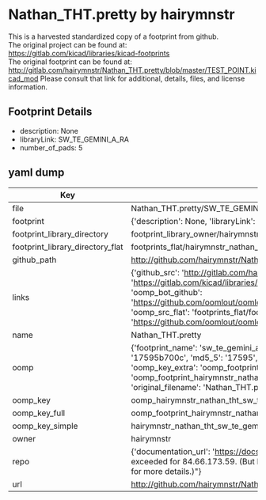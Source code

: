 # Nathan_THT.pretty by hairymnstr  
This is a harvested standardized copy of a footprint from github.  
The original project can be found at:  
https://gitlab.com/kicad/libraries/kicad-footprints  
The original footprint can be found at:
http://gitlab.com/hairymnstr/Nathan_THT.pretty/blob/master/TEST_POINT.kicad_mod
Please consult that link for additional, details, files, and license information.  
## Footprint Details
* description: None  
* libraryLink: SW_TE_GEMINI_A_RA  
* number_of_pads: 5  
## yaml dump  
| Key | Value |  
| --- | --- |  
| file | Nathan_THT.pretty/SW_TE_GEMINI_A_RA.kicad_mod |  
| footprint | {'description': None, 'libraryLink': 'SW_TE_GEMINI_A_RA', 'number_of_pads': 5} |  
| footprint_library_directory | footprint_library_owner/hairymnstr_Nathan_THT.pretty |  
| footprint_library_directory_flat | footprints_flat/hairymnstr_nathan_tht_sw_te_gemini_a_ra/working |  
| github_path | http://github.com/hairymnstr/Nathan_THT.pretty/blob/master/SW_TE_GEMINI_A_RA.kicad_mod |  
| links | {'github_src': 'http://gitlab.com/hairymnstr/Nathan_THT.pretty/blob/master/TEST_POINT.kicad_mod', 'github_src_repo': 'https://gitlab.com/kicad/libraries/kicad-footprints', 'oomp_bot': 'footprints/hairymnstr_nathan_tht_sw_te_gemini_a_ra/working', 'oomp_bot_github': 'https://github.com/oomlout/oomlout_oomp_footprint_bot/tree/main/footprints/hairymnstr_nathan_tht_sw_te_gemini_a_ra/working', 'oomp_src_flat': 'footprints_flat/footprints_flat/hairymnstr_nathan_tht_sw_te_gemini_a_ra/working', 'oomp_src_flat_github': 'https://github.com/oomlout/oomlout_oomp_footprint_src/tree/main/footprints_flat/hairymnstr_nathan_tht_sw_te_gemini_a_ra/working'} |  
| name | Nathan_THT.pretty |  
| oomp | {'footprint_name': 'sw_te_gemini_a_ra', 'library_name': 'nathan_tht', 'md5': '17595b700c4449bd83117615f48931fa', 'md5_10': '17595b700c', 'md5_5': '17595', 'md5_6': '17595b', 'oomp_key': 'oomp_hairymnstr_nathan_tht_sw_te_gemini_a_ra', 'oomp_key_extra': 'oomp_footprint_hairymnstr_nathan_tht_sw_te_gemini_a_ra', 'oomp_key_full': 'oomp_footprint_hairymnstr_nathan_tht_sw_te_gemini_a_ra_17595b', 'oomp_key_simple': 'hairymnstr_nathan_tht_sw_te_gemini_a_ra', 'original_filename': 'Nathan_THT.pretty/SW_TE_GEMINI_A_RA.kicad_mod', 'owner_name': 'hairymnstr'} |  
| oomp_key | oomp_hairymnstr_nathan_tht_sw_te_gemini_a_ra |  
| oomp_key_full | oomp_footprint_hairymnstr_nathan_tht_sw_te_gemini_a_ra |  
| oomp_key_simple | hairymnstr_nathan_tht_sw_te_gemini_a_ra |  
| owner | hairymnstr |  
| repo | {'documentation_url': 'https://docs.github.com/rest/overview/resources-in-the-rest-api#rate-limiting', 'message': "API rate limit exceeded for 84.66.173.59. (But here's the good news: Authenticated requests get a higher rate limit. Check out the documentation for more details.)"} |  
| url | http://github.com/hairymnstr/Nathan_THT.pretty |  


